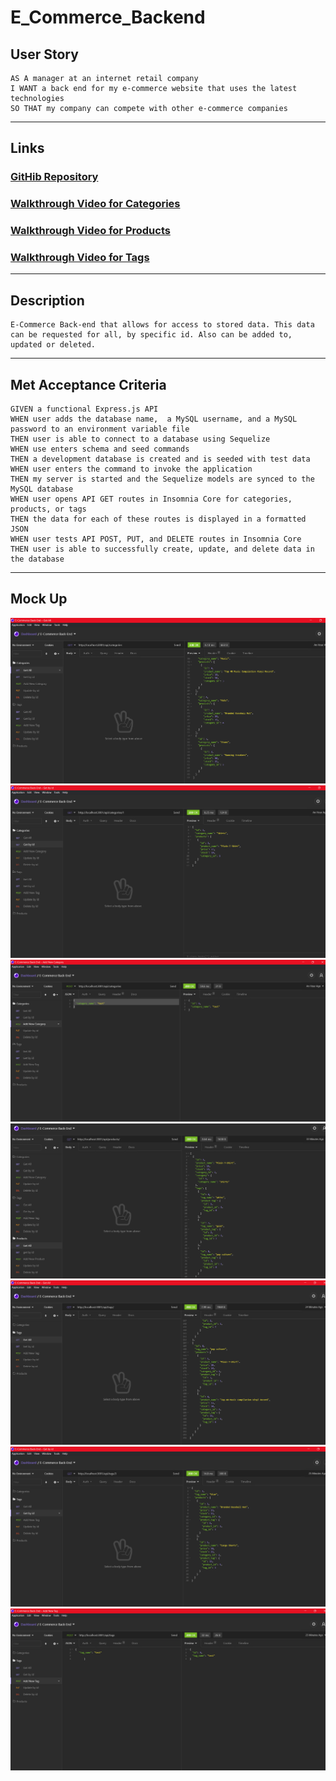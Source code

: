 # E_Commerce_Backend

## User Story
```
AS A manager at an internet retail company
I WANT a back end for my e-commerce website that uses the latest technologies
SO THAT my company can compete with other e-commerce companies
```
---
## Links
### [GitHib Repository](https://github.com/beyondcommitted/E_Commerce_Backend)
### [Walkthrough Video for Categories](https://youtu.be/Ya9FqX-T-aU)
### [Walkthrough Video for Products](https://youtu.be/Oj8iJloLCMg)
### [Walkthrough Video for Tags](https://youtu.be/Wk5brGghewY)
---
## Description
```
E-Commerce Back-end that allows for access to stored data. This data can be requested for all, by specific id. Also can be added to, updated or deleted.
```
---
## Met Acceptance Criteria
```
GIVEN a functional Express.js API
WHEN user adds the database name,  a MySQL username, and a MySQL password to an environment variable file
THEN user is able to connect to a database using Sequelize
WHEN use enters schema and seed commands
THEN a development database is created and is seeded with test data
WHEN user enters the command to invoke the application
THEN my server is started and the Sequelize models are synced to the MySQL database
WHEN user opens API GET routes in Insomnia Core for categories, products, or tags
THEN the data for each of these routes is displayed in a formatted JSON
WHEN user tests API POST, PUT, and DELETE routes in Insomnia Core
THEN user is able to successfully create, update, and delete data in the database
```
---
## Mock Up
![Screenshots](Develop\Assets\Images\categoriesGetAll.png)
![Screenshots](Develop\Assets\Images\categoriesGetById.png)
![Screenshots](Develop\Assets\Images\categoriesAddNew.png)
![Screenshots](Develop\Assets\Images\productsGetAll.png)
![Screenshots](Develop\Assets\Images\tagsGetAll.png)
![Screenshots](Develop\Assets\Images\tagsGetById.png)
![Screenshots](Develop\Assets\Images\tagsAddNew.png)